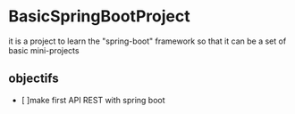 # BasicSpringBootProject
it is a project to learn the "spring-boot" framework so that it can be a set of basic mini-projects


## objectifs
- [ ]make first API REST with spring boot
